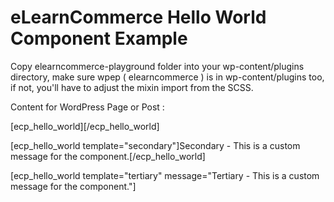 # eLearnCommerce Hello World Component Example

Copy elearncommerce-playground folder into your wp-content/plugins directory, make sure wpep ( elearncommerce ) is in wp-content/plugins too, if not, you'll have to adjust the mixin import from the SCSS.

Content for WordPress Page or Post : 

[ecp_hello_world][/ecp_hello_world]

[ecp_hello_world template="secondary"]Secondary - This is a custom message for the component.[/ecp_hello_world]

[ecp_hello_world template="tertiary" message="Tertiary - This is a custom message for the component."]
